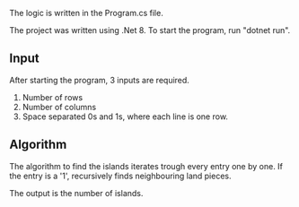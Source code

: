 The logic is written in the Program.cs file.

The project was written using .Net 8. To start the program, run "dotnet run".

## Input

After starting the program, 3 inputs are required.

1. Number of rows
2. Number of columns
3. Space separated 0s and 1s, where each line is one row.

## Algorithm

The algorithm to find the islands iterates trough every entry one by one. If the entry is a '1', recursively finds neighbouring land pieces.

The output is the number of islands.
